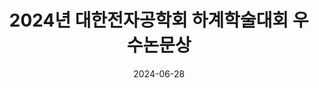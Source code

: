 ---
title: 2024년 대한전자공학회 하계학술대회 우수논문상
summary: 2024년 6월
date: 2024-06-28
type: docs
math: false

url_pdf: awards/2024년_전자공학회_하계_우수논문.pdf
---